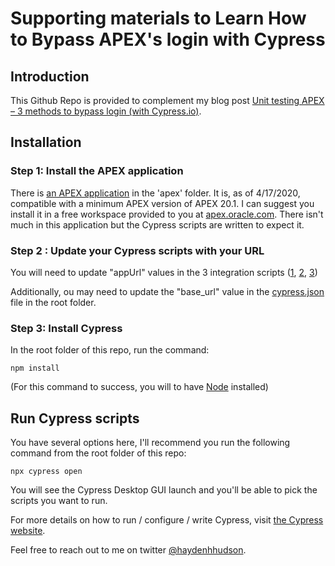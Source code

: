 # Supporting materials to Learn How to Bypass APEX's login with Cypress

## Introduction

This Github Repo is provided to complement my blog post [Unit testing APEX – 3 methods to bypass login (with Cypress.io)](https://insum.ca/unit-testing-apex-3-methods-bypass-login-using-cypress-io/).

## Installation

### Step 1: Install the APEX application

There is [an APEX application](/apex/f129826.sql) in the 'apex' folder. It is, as of 4/17/2020, compatible with a minimum APEX version of APEX 20.1. I can suggest you install it in a free workspace provided to you at [apex.oracle.com](https://apex.oracle.home). There isn't much in this application but the Cypress scripts are written to expect it.

### Step 2 : Update your Cypress scripts with your URL

You will need to update "appUrl" values in the 3 integration scripts ([1](/cypress/integration/method1.login.js), [2](/cypress/integration/method2.login.js), [3](/cypress/integration/method3.login.js))

Additionally, ou may need to update the "base_url" value in the [cypress.json](cypress.json) file in the root folder.

### Step 3: Install Cypress

In the root folder of this repo, run the command:

```
npm install
```

(For this command to success, you will to have [Node](https://nodejs.org/en/download/) installed)

## Run Cypress scripts

You have several options here, I'll recommend you run the following command from the root folder of this repo:

```
npx cypress open
```

You will see the Cypress Desktop GUI launch and you'll be able to pick the scripts you want to run.

For more details on how to run / configure / write Cypress, visit [the Cypress website](https://cypress.io).

Feel free to reach out to me on twitter [@haydenhhudson](https://twitter.com/haydenhhudson).
